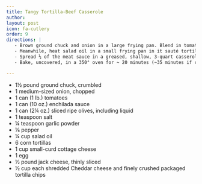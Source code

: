 ```yaml
---
title: Tangy Tortilla-Beef Casserole
author:
layout: post
icon: fa-cutlery
order: 9
directions: |
   - Brown ground chuck and onion in a large frying pan. Blend in tomatoes, enchilada sauce, ripe olives with liquid, salt, garlic powder, and pepper. Bring mixture to a boil, reduce heat, and simmer, uncovered, for about 20 minutes, stirring occasionally. 
   - Meanwhile, heat salad oil in a small frying pan in it sauté tortillas one at a time for a few seconds on each side or just until softened. Drain tortillas on paper towels; cut drained tortillas in half. Beat cottage cheese with egg.
   - Spread ⅓ of the meat sauce in a greased, shallow, 3-quart casserole; top with half the jack cheese, half the cottage cheese mixture, and half the tortilla halves, arranging each in a even layer. Repeat layering, using ⅓ more of the meat sauce and the remaining jack cheese, cottage cheese mixture, and tortilla halves. Spread with remaining meat sauce; top with Cheddar cheese and a border of crushed tortilla chips.
   - Bake, uncovered, in a 350° oven for ~ 20 minutes (~35 minutes if cold), or until casserole is thoroughly heated and cheddar cheese is melted. Cut in squares to serve.

---
```


<ul>
	<li>1½ pound ground chuck, crumbled</li>
	<li>1 medium-sized onion, chopped</li>
	<li>1 can (1 lb.) tomatoes</li>
	<li>1 can (10 oz.) enchilada sauce</li>
	<li>1 can (2¼ oz.) sliced ripe olives, including liquid</li>
	<li>1 teaspoon salt</li>
	<li>¼ teaspoon garlic powder</li>
	<li>⅛ pepper</li>
	<li>¼ cup salad oil</li>
	<li>6 corn tortillas</li>
	<li>1 cup small-curd cottage cheese</li>
	<li>1 egg</li>
	<li>½ pound jack cheese, thinly sliced</li>
	<li>½ cup each shredded Cheddar cheese and finely crushed packaged tortilla chips</li>
</ul>
